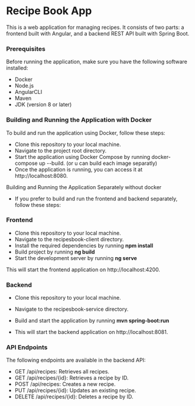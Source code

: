 # Recipe Book App
This is a web application for managing recipes. It consists of two parts: a frontend built with Angular, and a backend REST API built with Spring Boot.

### Prerequisites
Before running the application, make sure you have the following software installed:

- Docker
- Node.js 
- AngularCLI
- Maven
- JDK (version 8 or later)

### Building and Running the Application with Docker
To build and run the application using Docker, follow these steps:

- Clone this repository to your local machine.
- Navigate to the project root directory.
- Start the application using Docker Compose by running docker-compose up --build. (or u can build each image separatly)
- Once the application is running, you can access it at http://localhost:8080.

Building and Running the Application Separately without docker
- If you prefer to build and run the frontend and backend separately, follow these steps:

### Frontend
- Clone this repository to your local machine.
- Navigate to the recipesbook-client directory.
- Install the required dependencies by running **npm install**
- Build project by running **ng build**
- Start the development server by running **ng serve**

This will start the frontend application on http://localhost:4200.

### Backend
- Clone this repository to your local machine.
- Navigate to the recipesbook-service directory.
- Build and start the application by running **mvn spring-boot:run**

- This will start the backend application on http://localhost:8081.

### API Endpoints
The following endpoints are available in the backend API:

- GET /api/recipes: Retrieves all recipes.
- GET /api/recipes/{id}: Retrieves a recipe by ID.
- POST /api/recipes: Creates a new recipe.
- PUT /api/recipes/{id}: Updates an existing recipe.
- DELETE /api/recipes/{id}: Deletes a recipe by ID.

